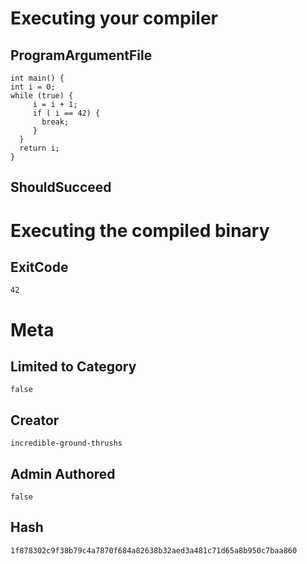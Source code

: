 # Executing your compiler

## ProgramArgumentFile

```
int main() {
int i = 0;  
while (true) {
     i = i + 1;
     if ( i == 42) {
       break;
     }
  }
  return i;
}
```

## ShouldSucceed

# Executing the compiled binary

## ExitCode

```
42
```

# Meta

## Limited to Category

```
false
```

## Creator

```
incredible-ground-thrushs
```

## Admin Authored

```
false
```

## Hash

```
1f878302c9f38b79c4a7870f684a82638b32aed3a481c71d65a8b950c7baa860
```
